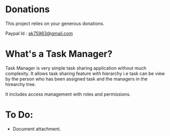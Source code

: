 Donations
=========

This project relies on your generous donations.

Paypal Id : ak75963@gmail.com

What's a Task Manager?
====================

Task Manager is very simple task sharing application without much complexity. It allows task sharing feature with hierarchy i.e task can be view by the person who has been assigned task and the managers in the hirearchy tree.

It includes access management with roles and permissions.

To Do:
====================

- Document attachment.